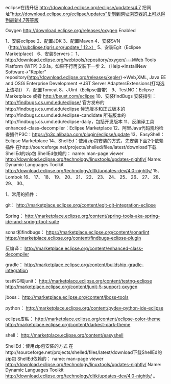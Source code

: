 eclipse在线升级
http://download.eclipse.org/eclipse/updates/4.7
把网址“http://download.eclipse.org/eclipse/updates”复制到网址浏览器的上可以得到最新4.7等等版

Oxygen	http://download.eclipse.org/releases/oxygen	Enabled


1、安装eclipse
2、配置JDK
3、配置Maven
4、安装SVN（http://subclipse.tigris.org/update_1.12.x）
5、安装Egit（Eclipse Marketplace）
6、安装Servers：
	1、http://download.eclipse.org/webtools/repository/oxygen/---》Web Tools Platform (WTP) 3.9.1a，如果不行再安装下一步
	2、（Help->InstallNew Software->"Kepler" repository(http://download.eclipse.org/releases/kepler)->Web,XML, Java EE and OSGi Enterprise Development ->JST Server AdaptersExtensions(打勾选上该项)）
7、配置Tomcat
8、JUint（Eclipse自带）
9、TestNG：Eclipse Marketplace 或者 http://beust.com/eclipse
10、安装findBugs
	安装指引：http://findbugs.cs.umd.edu/eclipse/
	官方发布的http://findbugs.cs.umd.edu/eclipse
	候选版本和正式版本的http://findbugs.cs.umd.edu/eclipse-candidate
	所有版本的http://findbugs.cs.umd.edu/eclipse-daily，包括开发版本
11、反编译工具enhanced-class-decompiler：Eclipse Marketplace
12、阿里Java代码规约检查插件P3C：https://p3c.alibaba.com/plugin/eclipse/update
13、EasyShell：Eclipse Marketplace
14、ShellEd：使用zip包安装的方式，先安装下面2个依赖插件
	在http://sourceforge.net/projects/shelled/files/latest/download下载ShellEd的zip包
	ShellEd依赖的：
	name: man-page viewer 
	http://download.eclipse.org/technology/linuxtools/updates-nightly/
	Name: Dynamic Languages Toolkit 
	http://download.eclipse.org/technology/dltk/updates-dev/4.0-nightly/
15、Lombok
16、
17、
18、
19、
20、
21、
22、
23、
24、
25、
26、
27、
28、
29、
30、











1、常用的插件：

git：
http://marketplace.eclipse.org/content/egit-git-integration-eclipse

Spring：
http://marketplace.eclipse.org/content/spring-tools-aka-spring-ide-and-spring-tool-suite

sonar和findbugs：
https://marketplace.eclipse.org/content/sonarlint
https://marketplace.eclipse.org/content/findbugs-eclipse-plugin


反编译：
http://marketplace.eclipse.org/content/enhanced-class-decompiler

gradle：
http://marketplace.eclipse.org/content/buildship-gradle-integration

testNG和junit：
http://marketplace.eclipse.org/content/testng-eclipse
http://marketplace.eclipse.org/content/junit-5-support-oxygen

jboss：
http://marketplace.eclipse.org/content/jboss-tools


python：
http://marketplace.eclipse.org/content/pydev-python-ide-eclipse

eclipse皮肤：
http://marketplace.eclipse.org/content/eclipse-color-theme
http://marketplace.eclipse.org/content/darkest-dark-theme



shell：
http://marketplace.eclipse.org/content/easyshell

ShellEd：使用zip包安装的方式
在http://sourceforge.net/projects/shelled/files/latest/download下载ShellEd的zip包
ShellEd依赖的：
name: man-page viewer 
http://download.eclipse.org/technology/linuxtools/updates-nightly/
Name: Dynamic Languages Toolkit 
http://download.eclipse.org/technology/dltk/updates-dev/4.0-nightly/ 。





